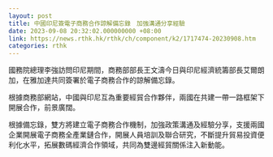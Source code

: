 ```yaml
---
layout: post
title: 中國印尼簽電子商務合作諒解備忘錄　加強溝通分享經驗
date: 2023-09-08 20:32:02.000000000 +08:00
link: https://news.rthk.hk/rthk/ch/component/k2/1717474-20230908.htm
categories: rthk
---
```


國務院總理李強訪問印尼期間，商務部部長王文濤今日與印尼經濟統籌部長艾爾朗加，在雅加達共同簽署於電子商務合作的諒解備忘錄。

根據商務部網站，中國與印尼互為重要經貿合作夥伴，兩國在共建一帶一路框架下開展合作，前景廣闊。

根據備忘錄，雙方將建立電子商務合作機制，加強政策溝通及經驗分享，支援兩國企業開展電子商務全產業鏈合作，開展人員培訓及聯合研究，不斷提升貿易投資便利化水平，拓展數碼經濟合作領域，共同為雙邊經貿關係注入新動能。
